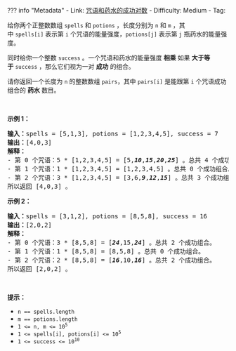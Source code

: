
??? info "Metadata"
    - Link: [咒语和药水的成功对数](https://leetcode.cn/problems/successful-pairs-of-spells-and-potions)
    - Difficulty: Medium
    - Tag: 

<p>给你两个正整数数组&nbsp;<code>spells</code> 和&nbsp;<code>potions</code>&nbsp;，长度分别为&nbsp;<code>n</code> 和&nbsp;<code>m</code>&nbsp;，其中&nbsp;<code>spells[i]</code>&nbsp;表示第&nbsp;<code>i</code>&nbsp;个咒语的能量强度，<code>potions[j]</code>&nbsp;表示第&nbsp;<code>j</code>&nbsp;瓶药水的能量强度。</p>

<p>同时给你一个整数&nbsp;<code>success</code>&nbsp;。一个咒语和药水的能量强度 <strong>相乘</strong> 如果&nbsp;<strong>大于等于</strong>&nbsp;<code>success</code>&nbsp;，那么它们视为一对&nbsp;<strong>成功</strong>&nbsp;的组合。</p>

<p>请你返回一个长度为 <code>n</code>&nbsp;的整数数组<em>&nbsp;</em><code>pairs</code>，其中<em>&nbsp;</em><code>pairs[i]</code>&nbsp;是能跟第 <code>i</code>&nbsp;个咒语成功组合的 <b>药水</b>&nbsp;数目。</p>

<p>&nbsp;</p>

<p><strong>示例 1：</strong></p>

<pre><b>输入：</b>spells = [5,1,3], potions = [1,2,3,4,5], success = 7
<b>输出：</b>[4,0,3]
<strong>解释：</strong>
- 第 0 个咒语：5 * [1,2,3,4,5] = [5,<em><strong>10</strong></em>,<em><strong>15</strong></em>,<em><strong>20</strong></em>,<em><strong>25</strong></em>] 。总共 4 个成功组合。
- 第 1 个咒语：1 * [1,2,3,4,5] = [1,2,3,4,5] 。总共 0 个成功组合。
- 第 2 个咒语：3 * [1,2,3,4,5] = [3,6,<em><strong>9</strong></em>,<em><strong>12</strong></em>,<em><strong>15</strong></em>] 。总共 3 个成功组合。
所以返回 [4,0,3] 。
</pre>

<p><strong>示例 2：</strong></p>

<pre><b>输入：</b>spells = [3,1,2], potions = [8,5,8], success = 16
<b>输出：</b>[2,0,2]
<strong>解释：</strong>
- 第 0 个咒语：3 * [8,5,8] = [<em><strong>24</strong></em>,15,<em><strong>24</strong></em>] 。总共 2 个成功组合。
- 第 1 个咒语：1 * [8,5,8] = [8,5,8] 。总共 0 个成功组合。
- 第 2 个咒语：2 * [8,5,8] = [<em><strong>16</strong></em>,10,<em><strong>16</strong></em>] 。总共 2 个成功组合。
所以返回 [2,0,2] 。
</pre>

<p>&nbsp;</p>

<p><strong>提示：</strong></p>

<ul>
	<li><code>n == spells.length</code></li>
	<li><code>m == potions.length</code></li>
	<li><code>1 &lt;= n, m &lt;= 10<sup>5</sup></code></li>
	<li><code>1 &lt;= spells[i], potions[i] &lt;= 10<sup>5</sup></code></li>
	<li><code>1 &lt;= success &lt;= 10<sup>10</sup></code></li>
</ul>
